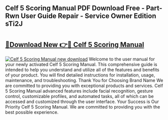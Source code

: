 ## Celf 5 Scoring Manual PDF Download Free - Part-Rwn User Guide Repair - Service Owner Edition sTi2J

# <h2><a href="http://bc10714.oget.top/?id=Celf+5+Scoring+Manual">🔗Download New 👉🔴 Celf 5 Scoring Manual</a></h2>

[![Celf 5 Scoring Manual new download](https://i.imgur.com/5g1atiW.png)](http://bc10714.oget.top/?id=Celf+5+Scoring+Manual)
Welcome to the user manual for your newly activated Celf 5 Scoring Manual. This comprehensive guide is intended to help you understand and utilize all of the features and benefits of your product. You will find detailed instructions for installation, usage, maintenance, and troubleshooting. Thank You for Choosing Brand Name We are committed to providing you with exceptional products and services. Celf 5 Scoring Manual advanced features include facial recognition, gesture control, customizable profiles, and automated tasks, all of which can be accessed and customized through the user interface. Your Success is Our Priority Celf 5 Scoring Manual. We are committed to providing you with the best possible experience.

